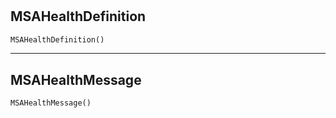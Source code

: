#


## MSAHealthDefinition
```python 
MSAHealthDefinition()
```



----


## MSAHealthMessage
```python 
MSAHealthMessage()
```


